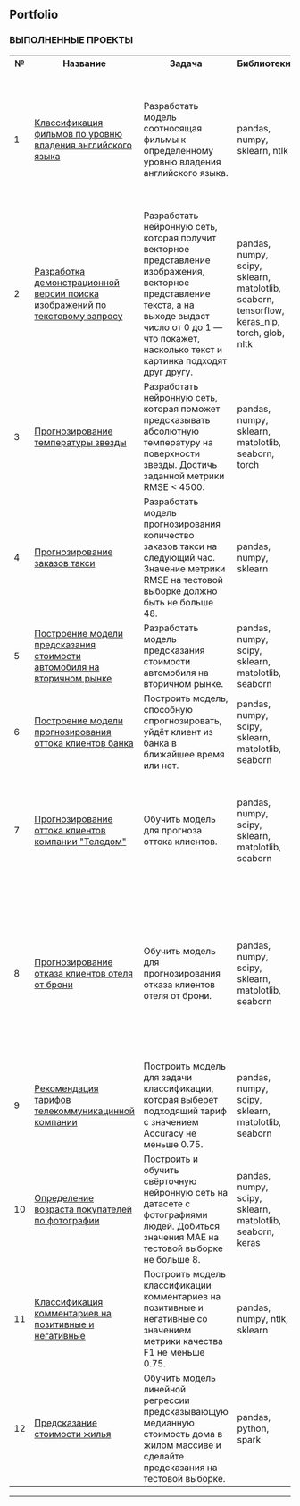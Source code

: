 ## Portfolio

<!--
**ALeksandrUrvanov/AleksandrUrvanov** is a ✨ _special_ ✨ repository because its `README.md` (this file) appears on your GitHub profile.

Here are some ideas to get you started:

- 🔭 I’m currently working on ...
- 🌱 I’m currently learning ...
- 👯 I’m looking to collaborate on ...
- 🤔 I’m looking for help with ...
- 💬 Ask me about ...
- 📫 How to reach me: ...
- 😄 Pronouns: ...
- ⚡ Fun fact: ...
-->
### **ВЫПОЛНЕННЫЕ ПРОЕКТЫ**

<table>
  
<tr>
  <th>№</th>
  <th>Название</th>
  <th>Задача</th>
  <th>Библиотеки</th>
  <th>Итоги</th>
</tr> 

<tr>
  <td>1</td>
  <td><a href = "https://github.com/ALeksandrUrvanov/subtitles_english_level"> Классификация фильмов по уровню владения английского языка </a> </td>
  <td>Разработать модель соотносящая фильмы к определенному уровню владения английского языка. </td>
  <td> pandas, numpy, sklearn, ntlk </td>
  <td> Лучшей моделью можно считать SGDClassifier c Accuracy = 0.951220. Для заказчика однозначно рекомендую использовать эту модель для определения уровня английского языка по субтитрам.</td>
</tr>

<tr>
  <td>2</td>
  <td><a href = "https://github.com/ALeksandrUrvanov/search_for_images_on_demand"> Разработка демонстрационной версии поиска изображений по текстовому запросу </a> </td>
  <td> Разработать нейронную сеть, которая получит векторное представление изображения, векторное представление текста, а на выходе выдаст число от 0 до 1 — что покажет, насколько текст и картинка подходят друг другу. </td>
  <td> pandas, numpy, scipy, sklearn, matplotlib, seaborn, tensorflow, keras_nlp, torch, glob, nltk </td>
  <td> С помощью сети ResNet50 векторизировали фото, для векторизации текстов использовали DistilBert. Обучили полносвязную нейронную сеть, RMSE = 21.97%. </td>
</tr>

<tr>
  <td>3</td>
  <td><a href = "https://github.com/ALeksandrUrvanov/predictions_temperature_stars"> Прогнозирование температуры звезды </a> </td>
  <td> Разработать нейронную сеть, которая поможет предсказывать абсолютную температуру на поверхности звезды. Достичь заданной метрики RMSE < 4500. </td>
  <td> pandas, numpy, sklearn, matplotlib, seaborn, torch </td>
  <td> Обучили нейросеть. Достигли заданной метрики RMSE < 4500, с результатом 4491. </td>
</tr>

<tr>
  <td>4</td>
  <td><a href = "https://github.com/ALeksandrUrvanov/predictions_orders_taxi"> Прогнозирование заказов такси </a> </td>
  <td> Разработать модель прогнозирования количество заказов такси на следующий час. Значение метрики RMSE на тестовой выборке должно быть не больше 48. </td>
  <td> pandas, numpy, sklearn </td>
  <td> Лучшей моделью можно считать RandomForestRegressor. RMSE на тестовой выборке =  46. </td>
</tr>

<tr>
  <td>5</td>
  <td><a href = "https://github.com/ALeksandrUrvanov/used_cars_price"> Построение модели предсказания стоимости автомобиля на вторичном рынке </a> </td>
  <td> Разработать модель предсказания стоимости автомобиля на вторичном рынке. </td>
  <td> pandas, numpy, scipy, sklearn, matplotlib, seaborn </td>
  <td> Разработали модель CatBoostRegressor показатель MAPE = 0.1977. </td>
</tr>

<tr>
  <td>6</td>
  <td><a href = "https://github.com/ALeksandrUrvanov/churn_bank_customers"> Построение модели прогнозирования оттока клиентов банка </a></td>
  <td> Построить модель, способную спрогнозировать, уйдёт клиент из банка в ближайшее время или нет. </td>
  <td> pandas, numpy, scipy, sklearn, matplotlib, seaborn </td>
  <td> Модель прогнозирования оттока клиентов банка достигла заданных показателей метрик  F1 = 0,60; AUC-ROC = 0,85.</td>
</tr>

<tr>
  <td>7</td>
  <td><a href = "https://github.com/ALeksandrUrvanov/churn_telecom_customers"> Прогнозирование оттока клиентов компании "Теледом" </a></td>
  <td> Обучить модель для прогноза оттока клиентов. </td>
  <td> pandas, numpy, scipy, sklearn, matplotlib, seaborn </td>
  <td> NeuralNetwork опередила остальные модели. На тестовой выборке NeuralNetwork показала ROC-AUC: 0.85. Что удовлетворяет поставленным требованиям компании оператора связи.</td>
</tr>

<tr>
  <td>8</td>
  <td><a href = "https://github.com/ALeksandrUrvanov/churn_hotel_customers"> Прогнозирование отказа клиентов отеля от брони </a></td>
  <td> Обучить модель для прогнозирования отказа клиентов отеля от брони. </td>
  <td> pandas, numpy, scipy, sklearn, matplotlib, seaborn </td>
  <td>  Модель дерева решений показала хорошие результаты на тестовой выборке ROC-AUC = 0.9198 . Модель принесёт компании выручку: 8 841 480 рублей, что является целесообразным действием при затратах на разработку системы прогнозирования 400 000 рублей.  </td>
</tr>

<tr>
  <td>9</td>
  <td><a href = "https://github.com/ALeksandrUrvanov/recommend_tariffs"> Рекомендация тарифов телекоммуникацинной компании </a></td>
  <td> Построить модель для задачи классификации, которая выберет подходящий тариф с значением Accuracy не меньше 0.75. </td>
  <td> pandas, numpy, scipy, sklearn, matplotlib, seaborn </td>
  <td> На тестовой выборке модель случайного леса показала Accuracy = 0.7791.  </td>
</tr>

<tr>
  <td>10</td>
  <td><a href = "https://github.com/ALeksandrUrvanov/define_age_customers"> Определение возраста покупателей по фотографии </a></td>
  <td> Построить и обучить свёрточную нейронную сеть на датасете с фотографиями людей. Добиться значения MAE на тестовой выборке не больше 8. </td>
  <td> pandas, numpy, scipy, sklearn, matplotlib, seaborn, keras </td>
  <td> Использовали архитектуру ResNet50. Test MAE: 5.8556.  </td>
</tr>

<tr>
  <td>11</td>
  <td><a href = "https://github.com/ALeksandrUrvanov/define_age_customers"> Классификация комментариев на позитивные и негативные </a></td>
  <td> Построить модель классификации комментариев на позитивные и негативные со значением метрики качества F1 не меньше 0.75. </td>
  <td> pandas, numpy, ntlk, sklearn </td>
  <td> Лучшей моделью по требуемому параметру является LogisticRegression.  F1 на тестовой выборке = 0,7761.  </td>
</tr>

<tr>
  <td>12</td>
  <td><a href = "https://github.com/ALeksandrUrvanov/predictions_cost_flats"> Предсказание стоимости жилья </a></td>
  <td> Обучить модель линейной регрессии предсказывающую медианную стоимость дома в жилом массиве и сделайте предсказания на тестовой выборке.  </td>
  <td> pandas, python, spark </td>
  <td> По результату исследования модель с категориальными переменными показала лучшие показатели RMSE = 73713. </td>
</tr>

</table>

---





